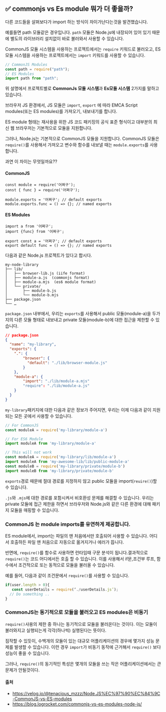 ## ✅ commonjs vs Es module 뭐가 더 좋을까?

다른 코드들을 살펴보다가 import 하는 방식이 차이가난다는것을 발견했습니다.

예를들면 path 모듈같은 경우입니다. `path` 모듈은 Node.js에 내장되어 있어 있기 때문에 별도의 라이브러리 설치없이 바로 불러와서 사용할 수 있습니다.

CommonJS 모듈 시스템을 사용하는 프로젝트에서는 `require` 키워드로 불러오고, ES 모듈 시스템을 사용하는 프로젝트에서는 `import` 키워드를 사용할 수 있습니다.

```js
// CommonJS Modules
const path = require("path");
// ES Modules
import path from "path";
```

위 설명에서 프로젝트별로 **CommonJs 모듈 시스템**과 **Es모듈 시스템** 2가지를 말하고 있습니다.

브라우저 JS 환경에서, JS 모듈은 `import`, `export` 에 따라 EMCA Script modules(또는 ES modules)를 가져오기, 내보내기를 합니다.

ES module 형태는 재사용을 위한 JS 코드 패키징의 공식 표준 형식이고 대부분의 최신 웹 브라우저는 기본적으로 모듈을 지원합니다.

그러나, Node.js는 기본적으로 CommonJS 모듈을 지원합니다.
CommonJS 모듈은 `require()`를 사용해서 가져오고 변수와 함수를 내보낼 때는 `module.exports`를 사용합니다.



과연 이 차이는 무엇일까요??

#### CommonJS

```
const module = require('어쩌구');
const { func } = require('어쩌구');

module.exports = '어쩌구'; // default exports
module.exports.func = () => {}; // named exports
```

####  ES Modules

```
import a from '어쩌구';
import {func} from '어쩌구';

export const a = '어쩌구'; // default exports
export default func = () => {}; // named exports
```

다음과 같은 Node.js 프로젝트가 있다고 합시다.

```null
my-node-library
├── lib/
│   ├── browser-lib.js (iife format)
│   ├── module-a.js  (commonjs format)
│   ├── module-a.mjs  (es6 module format)
│   └── private/
│       ├── module-b.js
│       └── module-b.mjs
├── package.json
└── …
```

`package.json` 내부에서, 우리는 `exports`를 사용해서 public 모듈(module-a)을 두가지의 다른 모듈 형태로 내보내고 private 모듈(module-b)에 대한 접근을 제한할 수 있습니다.

```json
// package.json
{
  "name": "my-library",         
  "exports": {
    ".": {
        "browser": {
          "default": "./lib/browser-module.js"
        }
    },
    "module-a": {
        "import": "./lib/module-a.mjs" 
        "require": "./lib/module-a.js"
    }
  }
}
```

`my-library`패키지에 대한 다음과 같은 정보가 주어지면, 우리는 이제 다음과 같이 지원되는 모든 곳에서 사용할 수 있습니다.

```js
// For CommonJS 
const moduleA = require('my-library/module-a')

// For ES6 Module
import moduleA from 'my-library/module-a'

// This will not work
const moduleA = require('my-library/lib/module-a')
import moduleA from 'my-awesome-lib/lib/public-module-a'
const moduleB = require('my-library/private/module-b')
import moduleB from 'my-library/private/module-b'
```

`exports`경로 때문에 절대 경로를 지정하지 않고 public 모듈을 import(`reuire()`)할 수 있습니다.

`.js`와 `.mjs`에 대한 경로를 포함시켜서 비호환성 문제를 해결할 수 있습니다.
우리는 private 모듈에 접근 제한을 하면서 브라우저와 Node.js와 같은 다른 환경에 대해 패키지 모듈을 매핑할 수 있습니다.

### CommonJS 는  module imports를 유연하게 제공합니다.

ES module에서, import는 파일의 맨 처음에서만 호출되어 사용할 수 있습니다. 어디서 호출하든 파일 맨 처음으로 자동으로 옮겨지거나 에러가 뜹니다.

반면에, `require()`를 함수로 사용하면 런타임때 구문 분석이 됩니다.결과적으로 `require()`는 코드 어디에서든 호출 할 수 있습니다. 이를 사용해서 if문,조건부 루프, 함수에서 조건적으로 또는 동적으로 모듈을 불러올 수 있습니다.

예를 들어, 다음과 같이 조건문에서 `require()`를 사용할 수 있습니다.

```js
if(user.length > 0){
   const userDetails = require(‘./userDetails.js’);
  // Do something ..
}
```

### CommonJS는 동기적으로 모듈을 불러오고 ES modules은 비동기

`require()`사용의 제한 중 하나는 동기적으로 모듈을 불러온다는 것이다. 이는 모듈이 불러와지고 실행되는게 각각(하나씩) 실행된다는 뜻이다.

짐작할 수 있듯이, 수백개의 모듈이 있는 대규모 어플리케이션의 경우에 몇가지 성능 문제를 발생할 수 있습니다. 이런 경우 `import`가 비동기 동작에 근거해서 `require()` 보다 성능이 좋을 수 있습니다.

그러나, `require()`의 동기적인 특성은 몇개의 모듈을 쓰는 작은 어플리케이션에서는 큰 문제가 안될것이다.



#### 출처

- https://velog.io/@tenacious_mzzz/Node.JS%EC%97%90%EC%84%9C-CommonJS-vs-ES-modules
- https://blog.logrocket.com/commonjs-vs-es-modules-node-js/